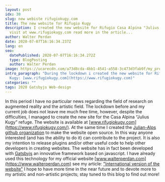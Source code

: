 ```yaml
---
layout: post
idx: 30
slug: new webiste rifugiokugy.com
title: The new website for Rifugio Kugy
description: I created the new website for Rifugio Casa Alpina "Julius Kugy"
  visit at www.rifugiokugy.com read more in the article...
author: Walter Perdan
date: 2020-07-07T16:16:34.237Z
lang: en
seo:
  datePublished: 2020-07-07T16:16:34.272Z
  type: BlogPosting
  author: Walter Perdan
image: https://ucarecdn.com/a73d8cda-4bb1-4541-a558-3c473d3fab9f/my_presentation_walter_perdan_artist.jpg
intro_paragraph: "During the lockdown i created the new website for Rifugio
  Kugy: [www.rifugiokugy.com](https://www.rifugiokugy.com)"
categories: ""
tags: 2020 Gatsbyjs Web-design
---
```

In this period I have no particular news regarding the field of research on augmented reality and the artistic field. The lockdown before and my current job does not leave me much free time, however, despite the difficulties, I managed to create the new site for the Casa Alpina “Julius Kugy” refuge. The website is available at [www.rifugiokugy.com](https://www.rifugiokugy.com/). At the same time I created the [Julian-Alps github organization](https://github.com/Julian-Alps) to make the website open source. In this way anyone interested (and has the ability to do it) can contribute to the project. It is also my intention to release plugins and/or other useful code to help other developers in creating websites. The website has in fact been developed with [Gatsbyjs](https://www.gatsbyjs.org/) an innovative framework based on javascript. I have already used this technology for my official website [www.walterperdan.com](https://www.walterperdan.com) see my article: ["International version of the website"](<https://www.kalwaltart.com/blog/2019/04/08/international-version-of-the-website/>) [](https://www.kalwaltart.com/blog/2019/04/08/international-version-of-the-website/)
I hope to have more time in the near future and to devote more to my artistic and non-artistic projects; stay tuned to this blog to find out more!